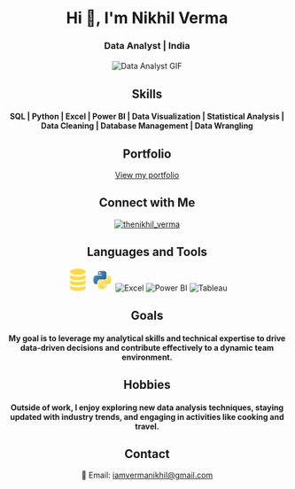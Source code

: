 <!DOCTYPE html>
<html lang="en">
<head>
  <meta charset="UTF-8">
  <meta name="viewport" content="width=device-width, initial-scale=1.0">
  <title>Nikhil Verma - Data Analyst</title>
</head>
<body>
  <h1 align="center">Hi 👋, I'm Nikhil Verma</h1>

  <h3 align="center">Data Analyst | India</h3>

  <p align="center">
    <img height="200" width="350" alt="Data Analyst GIF" src="https://cdn.dribbble.com/users/1059583/screenshots/4171367/media/34e69eb61a7bd8dea1c957a8b82605a7.gif" align="center" />
  </p>

  <h2 align="center">Skills</h2>
  <h4 align="center">SQL | Python | Excel | Power BI | Data Visualization | Statistical Analysis | Data Cleaning | Database Management | Data Wrangling</h4>

  <h2 align="center">Portfolio</h2>
  <p align="center">
    <a href="https://nikhil-verma-portfolio.netlify.app/">View my portfolio</a>
  </p>

  <h2 align="center">Connect with Me</h2>
  <p align="center">
    <a href="https://twitter.com/thenikhil_verma" target="blank"><img src="https://img.shields.io/twitter/follow/thenikhil_verma?logo=twitter&style=for-the-badge" alt="thenikhil_verma" /></a>
  </p>

  <h2 align="center">Languages and Tools</h2>
  <p align="center">
    <img src="https://raw.githubusercontent.com/devicons/devicon/master/icons/sql/sql-original.svg" alt="SQL" width="40" height="40"/>
    <img src="https://raw.githubusercontent.com/devicons/devicon/master/icons/python/python-original.svg" alt="Python" width="40" height="40"/>
    <img src="https://raw.githubusercontent.com/devicons/devicon/master/icons/excel/excel-original.svg" alt="Excel" width="40" height="40"/>
    <img src="https://www.vectorlogo.zone/logos/powerbi/powerbi-icon.svg" alt="Power BI" width="40" height="40"/>
    <img src="https://raw.githubusercontent.com/devicons/devicon/master/icons/tableau/tableau-plain.svg" alt="Tableau" width="40" height="40"/>
  </p>

  <h2 align="center">Goals</h2>
  <h4 align="center">My goal is to leverage my analytical skills and technical expertise to drive data-driven decisions and contribute effectively to a dynamic team environment.</h4>

  <h2 align="center">Hobbies</h2>
  <h4 align="center">Outside of work, I enjoy exploring new data analysis techniques, staying updated with industry trends, and engaging in activities like cooking and travel.</h4>

  <h2 align="center">Contact</h2>
  <p align="center">📧 Email: <a href="mailto:iamvermanikhil@gmail.com">iamvermanikhil@gmail.com</a></p>

</body>
</html>

